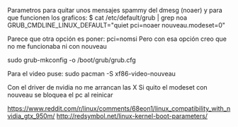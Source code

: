 Parametros para quitar unos mensajes spammy del dmesg (noaer) y para que funcionen los graficos:
$ cat /etc/default/grub | grep noa
GRUB_CMDLINE_LINUX_DEFAULT="quiet pci=noaer nouveau.modeset=0"

Parece que otra opción es poner:
pci=nomsi
Pero con esa opción creo que no me funcionaba ni con nouveau


sudo grub-mkconfig -o /boot/grub/grub.cfg


Para el video puse:
sudo pacman -S xf86-video-nouveau



Con el driver de nvidia no me arrancan las X
Si quito el modeset con nouveau se bloquea el pc al reinicar



https://www.reddit.com/r/linux/comments/68eon1/linux_compatibility_with_nvidia_gtx_950m/
http://redsymbol.net/linux-kernel-boot-parameters/
